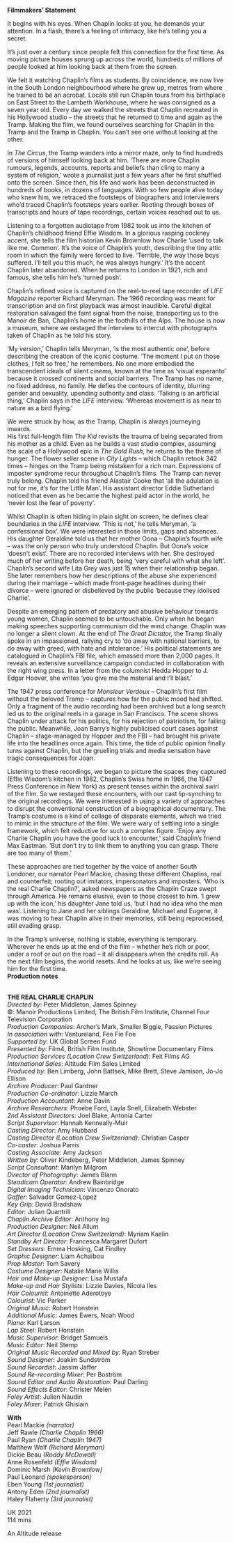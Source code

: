 

**Filmmakers’ Statement**

It begins with his eyes. When Chaplin looks at you, he demands your attention. In a flash, there’s a feeling of intimacy, like he’s telling you a secret.

It’s just over a century since people felt this connection for the first time. As moving picture houses sprung up across the world, hundreds of millions of people looked at him looking back at them from the screen.

We felt it watching Chaplin’s films as students. By coincidence, we now live in the South London neighbourhood where he grew up, metres from where he trained to be an acrobat. Locals still run Chaplin tours from his birthplace on East Street to the Lambeth Workhouse, where he was consigned as a seven year old. Every day we walked the streets that Chaplin recreated in his Hollywood studio – the streets that he returned to time and again as the Tramp. Making the film, we found ourselves searching for Chaplin in the Tramp and the Tramp in Chaplin. You can’t see one without looking at the other.

In _The Circus_, the Tramp wanders into a mirror maze, only to find hundreds of versions of himself looking back at him. ‘There are more Chaplin rumours, legends, accounts, reports and beliefs than cling to many a system of religion,’ wrote a journalist just a few years after he first shuffled onto the screen. Since then, his life and work has been deconstructed in hundreds of books, in dozens of languages. With so few people alive today who knew him, we retraced the footsteps of biographers and interviewers who’d traced Chaplin’s footsteps years earlier. Rooting through boxes of transcripts and hours of tape recordings, certain voices reached out to us.

Listening to a forgotten audiotape from 1982 took us into the kitchen of Chaplin’s childhood friend Effie Wisdom. In a glorious rasping cockney accent, she tells the film historian Kevin Brownlow how Charlie ‘used to talk like me. Common’. It’s the voice of Chaplin’s youth, describing the tiny attic room in which the family were forced to live. ‘Terrible, the way those boys suffered. I’ll tell you this much, he was always hungry.’ It’s the accent Chaplin later abandoned. When he returns to London in 1921, rich and famous, she tells him he’s ‘turned posh’.

Chaplin’s refined voice is captured on the reel-to-reel tape recorder of _LIFE Magazine_ reporter Richard Meryman. The 1966 recording was meant for transcription and on first playback was almost inaudible. Careful digital restoration salvaged the faint signal from the noise, transporting us to the Manoir de Ban, Chaplin’s home in the foothills of the Alps. The house is now a museum, where we restaged the interview to intercut with photographs taken of Chaplin as he told  his story.

‘My version,’ Chaplin tells Meryman, ‘is the most authentic one’, before describing the creation of the iconic costume. ‘The moment I put on those clothes, I felt so free,’ he remembers. No one more embodied the transcendent ideals of silent cinema, known at the time as ‘visual esperanto’ because it crossed continents and social barriers. The Tramp has no name, no fixed address, no family. He defies the contours of identity, blurring gender and sexuality, upending authority and class. ‘Talking is an artificial thing,’ Chaplin says in the _LIFE_ interview. ‘Whereas movement is as near to nature as a bird flying.’

We were struck by how, as the Tramp, Chaplin is always journeying inwards.  
His first full-length film _The Kid_ revisits the trauma of being separated from his mother as a child. Even as he builds a vast studio complex, assuming the scale of a Hollywood epic in _The Gold Rush_, he returns to the theme of hunger. The flower seller scene in _City Lights_ – which Chaplin retook 342 times – hinges on the Tramp being mistaken for a rich man. Expressions of imposter syndrome recur throughout Chaplin’s films. The Tramp can never truly belong. Chaplin told his friend Alastair Cooke that ‘all the adulation is not for me, it’s for the Little Man’. His assistant director Eddie Sutherland noticed that even as he became the highest paid actor in the world, he ‘never lost the fear of poverty’.

Whilst Chaplin is often hiding in plain sight on screen, he defines clear boundaries in the _LIFE_ interview. ‘This is not,’ he tells Meryman, ‘a confessional box’. We were interested in those limits, gaps and absences. His daughter Geraldine told us that her mother Oona – Chaplin’s fourth wife – was the only person who truly understood Chaplin. But Oona’s voice ‘doesn’t exist’. There are no recorded interviews with her. She destroyed much of her writing before her death, being ‘very careful with what she left’. Chaplin’s second wife Lita Grey was just 15 when their relationship began. She later remembers how her descriptions of the abuse she experienced during their marriage – which made front-page headlines  during their divorce – were ignored or disbelieved by the public ‘because they idolised Charlie’.

Despite an emerging pattern of predatory and abusive behaviour towards young women, Chaplin seemed to be untouchable. Only when he began making speeches supporting communism did the wind change. Chaplin was no longer a silent clown. At the end of _The Great_ _Dictator,_ the Tramp finally spoke in an impassioned, rallying cry to ‘do away with national barriers, to do away with greed, with hate and intolerance.’ His political statements are catalogued in Chaplin’s FBI file, which amassed more than 2,000 pages. It reveals an extensive surveillance campaign conducted in collaboration with the right wing press. In a letter from the columnist Hedda Hopper to J. Edgar Hoover, she writes ‘you give me the material and I’ll blast.’

The 1947 press conference for _Monsieur Verdoux_ – Chaplin’s first film without the beloved Tramp – captures how far the public mood had shifted. Only a fragment of the audio recording had been archived but a long search led us to the original reels in a garage in San Francisco. The scene shows Chaplin under attack for his politics, for his rejection of patriotism, for failing the public. Meanwhile, Joan Barry’s highly publicised court cases against Chaplin – stage-managed by Hopper and the FBI – had brought his private life into the headlines once again. This time, the tide of public opinion finally turns against Chaplin, but the gruelling trials and media sensation have tragic consequences for Joan.

Listening to these recordings, we began to picture the spaces they captured (Effie Wisdom’s kitchen in 1982, Chaplin’s Swiss home in 1966, the 1947 Press Conference in New York) as present tenses within the archival swirl of the film.  So we restaged these encounters, with our cast lip-synching to the original recordings. We were interested in using a variety of approaches to disrupt the conventional construction of a biographical documentary. The Tramp’s costume is a kind of collage of disparate elements, which we tried to mimic in the structure of the film. We were wary of settling into a single framework, which felt reductive for such a complex figure. ‘Enjoy any Charlie Chaplin you have the good luck to encounter,’ said Chaplin’s friend Max Eastman. ‘But don’t try to link them to anything you can grasp. There are too many of them.’

These approaches are tied together by the voice of another South Londoner, our narrator Pearl Mackie, chasing these different Chaplins, real and counterfeit; rooting out imitators, impersonators and imposters. ‘Who is the real Charlie Chaplin?’, asked newspapers as the Chaplin Craze swept through America. He remains elusive, even to those closest to him. ‘I grew up with the icon,’ his daughter Jane told us, ‘but I had no idea who the man was’. Listening to Jane and her siblings Geraldine, Michael and Eugene, it was moving to hear Chaplin alive in their memories, still being reprocessed, still evading grasp.

In the Tramp’s universe, nothing is stable, everything is temporary. Wherever he ends up at the end of the film – whether he’s rich or poor, under a roof or out on the road – it all disappears when the credits roll. As the next film begins, the world resets. And he looks at us, like we’re seeing him for the first time.  
**Production notes**
<br><br>

**THE REAL CHARLIE CHAPLIN**  
_Directed by_: Peter Middleton, James Spinney  
©: Manoir Productions Limited, The British Film Institute, Channel Four Television Corporation  
_Production Companies_: Archer’s Mark,  Smaller Biggie, Passion Pictures  
_In association with_: Ventureland, Fee Fie Foe  
_Supported by_: UK Global Screen Fund  
_Presented by_: Film4, British Film Institute, Showtime Documentary Films  
_Production Services (Location Crew Switzerland)_: Feit Films AG  
_International Sales_: Altitude Film Sales Limited  
_Produced by_: Ben Limberg, John Battsek,  Mike Brett, Steve Jamison, Jo-Jo Ellison  
_Archive Producer_: Paul Gardner  
_Production Co-ordinator_: Lizzie March  
_Production Accountant_: Anne Davin  
_Archive Researchers_: Phoebe Ford, Layla Snell, Elizabeth Webster  
_2nd Assistant Directors_: Joel Blake, Antonia Carter  
_Script Supervisor_: Hannah Kenneally-Muir  
_Casting Director_: Amy Hubbard  
_Casting Director (Location Crew Switzerland)_: Christian Casper  
_Co-caster_: Joshua Parris  
_Casting Associate_: Amy Jackson  
_Written by_: Oliver Kindeberg, Peter Middleton, James Spinney  
_Script Consultant_: Marilyn Milgrom  
_Director of Photography_: James Blann  
_Steadicam Operator_: Andrew Bainbridge  
_Digital Imaging Technician_: Vincenzo Onorato  
_Gaffer_: Salvador Gomez-Lopez  
_Key Grip_: David Bradshaw  
_Editor_: Julian Quantrill  
_Chaplin Archive Editor_: Anthony Ing  
_Production Designer_: Neil Allum  
_Art Director (Location Crew Switzerland)_:  Myriam Kaelin  
_Standby Art Director_: Francesca Margaret Dufort  
_Set Dressers_: Emma Hosking, Cat Findley  
_Graphic Designer_: Liam Achaïbou  
_Prop Master_: Tom Savery  
_Costume Designer_: Natalie Marie Willis  
_Hair and Make-up Designer_: Lisa Mustafa  
_Make-up and Hair Stylists_: Lizzie Davies, Nicola Iles  
_Hair Colourist_: Antoinette Aderotoye  
_Colourist_: Vic Parker  
_Original Music_: Robert Honstein  
_Additional Music_: James Ewers, Noah Wood  
_Piano_: Karl Larson  
_Lap Steel_: Robert Honstein  
_Music Supervisor_: Bridget Samuels  
_Music Editor_: Neil Stemp  
_Original Music Recorded and Mixed by_:  Ryan Streber  
_Sound Designer_: Joakim Sundström  
_Sound Recordist_: Jassim Jaffer  
_Sound Re-recording Mixer_: Per Boström  
_Sound Editor and Audio Restoration_: Paul Darling  
_Sound Effects Editor_: Christer Melén  
_Foley Artist_: Julien Naudin  
_Foley Mixer_: Patrick Ghislain

**With**  
Pearl Mackie _(narrator)_  
Jeff Rawle _(Charlie Chaplin 1966)_  
Paul Ryan _(Charlie Chaplin 1947)_  
Matthew Wolf _(Richard Meryman)_  
Dickie Beau _(Roddy McDowall)_  
Anne Rosenfeld _(Effie Wisdom)_  
Dominic Marsh _(Kevin Brownlow)_  
Paul Leonard _(spokesperson)_  
Eben Young _(1st journalist)_  
Antony Eden _(2nd journalist)_  
Haley Flaherty _(3rd journalist)_

UK 2021  
114 mins

An Altitude release




<!--stackedit_data:
eyJoaXN0b3J5IjpbMTE3NTYwNjEyN119
-->
